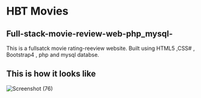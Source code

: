 
# HBT Movies
## Full-stack-movie-review-web-php_mysql-
This is a fullsatck movie rating-reeview website. Built using HTML5 ,CSS# , Bootstrap4 , php and mysql databse.
## This is how it looks like 
![Screenshot (76)](https://github.com/mishra-nikhil0110/Full-stack-movie-review-webProject-php_mysql-/assets/105505070/49110506-61ae-4170-b06d-57774b87912a)
